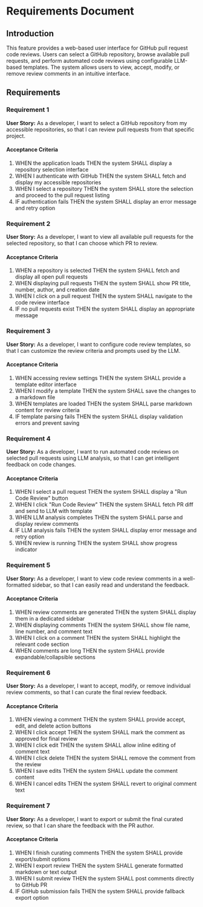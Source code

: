 # Requirements Document

## Introduction

This feature provides a web-based user interface for GitHub pull request code reviews. Users can select a GitHub repository, browse available pull requests, and perform automated code reviews using configurable LLM-based templates. The system allows users to view, accept, modify, or remove review comments in an intuitive interface.

## Requirements

### Requirement 1

**User Story:** As a developer, I want to select a GitHub repository from my accessible repositories, so that I can review pull requests from that specific project.

#### Acceptance Criteria

1. WHEN the application loads THEN the system SHALL display a repository selection interface
2. WHEN I authenticate with GitHub THEN the system SHALL fetch and display my accessible repositories
3. WHEN I select a repository THEN the system SHALL store the selection and proceed to the pull request listing
4. IF authentication fails THEN the system SHALL display an error message and retry option

### Requirement 2

**User Story:** As a developer, I want to view all available pull requests for the selected repository, so that I can choose which PR to review.

#### Acceptance Criteria

1. WHEN a repository is selected THEN the system SHALL fetch and display all open pull requests
2. WHEN displaying pull requests THEN the system SHALL show PR title, number, author, and creation date
3. WHEN I click on a pull request THEN the system SHALL navigate to the code review interface
4. IF no pull requests exist THEN the system SHALL display an appropriate message

### Requirement 3

**User Story:** As a developer, I want to configure code review templates, so that I can customize the review criteria and prompts used by the LLM.

#### Acceptance Criteria

1. WHEN accessing review settings THEN the system SHALL provide a template editor interface
2. WHEN I modify a template THEN the system SHALL save the changes to a markdown file
3. WHEN templates are loaded THEN the system SHALL parse markdown content for review criteria
4. IF template parsing fails THEN the system SHALL display validation errors and prevent saving

### Requirement 4

**User Story:** As a developer, I want to run automated code reviews on selected pull requests using LLM analysis, so that I can get intelligent feedback on code changes.

#### Acceptance Criteria

1. WHEN I select a pull request THEN the system SHALL display a "Run Code Review" button
2. WHEN I click "Run Code Review" THEN the system SHALL fetch PR diff and send to LLM with template
3. WHEN LLM analysis completes THEN the system SHALL parse and display review comments
4. IF LLM analysis fails THEN the system SHALL display error message and retry option
5. WHEN review is running THEN the system SHALL show progress indicator

### Requirement 5

**User Story:** As a developer, I want to view code review comments in a well-formatted sidebar, so that I can easily read and understand the feedback.

#### Acceptance Criteria

1. WHEN review comments are generated THEN the system SHALL display them in a dedicated sidebar
2. WHEN displaying comments THEN the system SHALL show file name, line number, and comment text
3. WHEN I click on a comment THEN the system SHALL highlight the relevant code section
4. WHEN comments are long THEN the system SHALL provide expandable/collapsible sections

### Requirement 6

**User Story:** As a developer, I want to accept, modify, or remove individual review comments, so that I can curate the final review feedback.

#### Acceptance Criteria

1. WHEN viewing a comment THEN the system SHALL provide accept, edit, and delete action buttons
2. WHEN I click accept THEN the system SHALL mark the comment as approved for final review
3. WHEN I click edit THEN the system SHALL allow inline editing of comment text
4. WHEN I click delete THEN the system SHALL remove the comment from the review
5. WHEN I save edits THEN the system SHALL update the comment content
6. WHEN I cancel edits THEN the system SHALL revert to original comment text

### Requirement 7

**User Story:** As a developer, I want to export or submit the final curated review, so that I can share the feedback with the PR author.

#### Acceptance Criteria

1. WHEN I finish curating comments THEN the system SHALL provide export/submit options
2. WHEN I export review THEN the system SHALL generate formatted markdown or text output
3. WHEN I submit review THEN the system SHALL post comments directly to GitHub PR
4. IF GitHub submission fails THEN the system SHALL provide fallback export option